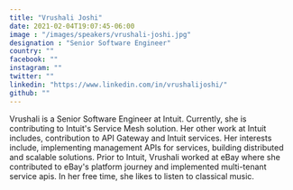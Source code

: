 ```yaml
---
title: "Vrushali Joshi"
date: 2021-02-04T19:07:45-06:00
image : "/images/speakers/vrushali-joshi.jpg"
designation : "Senior Software Engineer"
country: ""
facebook: ""
instagram: ""
twitter: ""
linkedin: "https://www.linkedin.com/in/vrushalijoshi/"
github: ""
---
```


Vrushali is a Senior Software Engineer at Intuit. Currently, she is contributing to Intuit's Service Mesh solution. Her other work at Intuit includes, contribution to API Gateway and Intuit services. Her interests include, implementing management APIs for services, building distributed and scalable solutions. Prior to Intuit, Vrushali worked at eBay where she contributed to eBay's platform journey and implemented multi-tenant service apis. In her free time, she likes to listen to classical music.